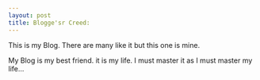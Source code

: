 ```yaml
---
layout: post
title: Blogge'sr Creed:
---
```


This is my Blog. There are many like it but this one is mine.

My Blog is my best friend. it is my life. I must master it as I must master my life...
